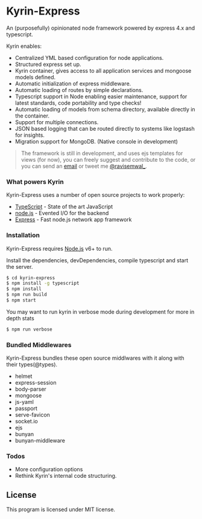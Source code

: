 # Kyrin-Express
An (purposefully) opinionated node framework powered by express 4.x and typescript. 

Kyrin enables:
  - Centralized YML based configuration for node applications.
  - Structured express set up.
  - Kyrin container, gives access to all application services and mongoose models defined.
  - Automatic initialization of express middleware.
  - Automatic loading of routes by simple declarations.
  - Typescript support in Node enabling easier maintenance, support for latest standards, code portability and type checks!
  - Automatic loading of models from schema directory, available directly in the container.
  - Support for multiple connections.
  - JSON based logging that can be routed directly to systems like logstash for insights.
  - Migration support for MongoDB. (Native console in development)

> The framework is still in development, and uses ejs templates for views (for now), you can freely suggest and contribute to the code, or you can send an [email] or tweet me [@ravisemwal_].


### What powers Kyrin

Kyrin-Express uses a number of open source projects to work properly:

* [TypeScript] - State of the art JavaScript
* [node.js] - Evented I/O for the backend
* [Express] - Fast node.js network app framework

### Installation

Kyrin-Express requires [Node.js](https://nodejs.org/) v6+ to run.

Install the dependencies, devDependencies, compile typescript and start the server.

```sh
$ cd kyrin-express
$ npm install -g typescript
$ npm install
$ npm run build
$ npm start
```
You may want to run kyrin in verbose mode during development for more in depth stats

```sh
$ npm run verbose
```

### Bundled Middlewares

Kyrin-Express bundles these open source middlwares with it along with their types(@types).

* helmet
* express-session
* body-parser
* mongoose
* js-yaml
* passport
* serve-favicon
* socket.io
* ejs
* bunyan
* bunyan-middleware

### Todos
 - More configuration options
 - Rethink Kyrin's internal code structuring.

License
----
This program is licensed under MIT license.


[//]: # (These are reference links used in the body of this note and get stripped out when the markdown processor does its job. There is no need to format nicely because it shouldn't be seen. Thanks SO - http://stackoverflow.com/questions/4823468/store-comments-in-markdown-syntax)


   [email]: <mailto:ravisemwal@outlook.com>
   [git-repo-url]: <https://github.com/nodejs/node>
   [TypeScript]: <https://www.typescriptlang.org/>
   [node.js]: <http://nodejs.org>

   [express]: <http://expressjs.com>

   [@ravisemwal_]: <https://twitter.com/ravisemwal_>
